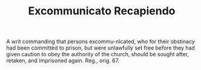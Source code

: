 ---
title: Excommunicato Recapiendo
letter: E
permalink: "/definitions/bld-excommunicato-recapiendo.html"
body: A writ commanding that persons excommu-nlcated, who for their obstinacy had
  been committed to prison, but were unlawfully set free before they had given caution
  to obey the authority of the church, should be sought after, retaken, and Imprisoned
  again. Reg., orig. 67.
published_at: '2018-07-07'
source: Black's Law Dictionary 2nd Ed (1910)
layout: post
---